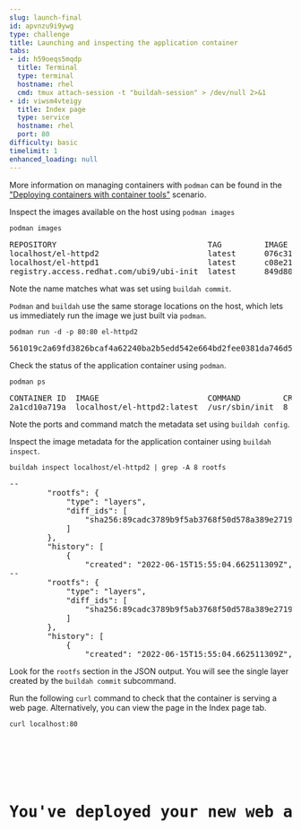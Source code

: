 ```yaml
---
slug: launch-final
id: apvnzu9i9ywg
type: challenge
title: Launching and inspecting the application container
tabs:
- id: h59oeqs5mqdp
  title: Terminal
  type: terminal
  hostname: rhel
  cmd: tmux attach-session -t "buildah-session" > /dev/null 2>&1
- id: viwsm4vteigy
  title: Index page
  type: service
  hostname: rhel
  port: 80
difficulty: basic
timelimit: 1
enhanced_loading: null
---
```

More information on managing containers with `podman` can be found in the ["Deploying containers with container tools"](https://lab.redhat.com/podman-deploy) scenario.

Inspect the images available on the host using `podman images`

```bash,run
podman images
```

<pre class="file">
REPOSITORY                                TAG         IMAGE ID      CREATED         SIZE
localhost/el-httpd2                       latest      076c3116b4c1  40 seconds ago  299 MB
localhost/el-httpd1                       latest      c08e21fe69a5  16 minutes ago  299 MB
registry.access.redhat.com/ubi9/ubi-init  latest      849d803e50eb  32 hours ago    247 MB
</pre>

Note the name matches what was set using `buildah commit`.

`Podman` and `buildah` use the same storage locations on the host, which lets us immediately run the image we just built via `podman`.

```bash,run
podman run -d -p 80:80 el-httpd2
```

<pre class="file">
561019c2a69fd3826bcaf4a62240ba2b5edd542e664bd2fee0381da746d58d95
</pre>

Check the status of the application container using `podman`.

```bash,run
podman ps
```

<pre class="file">
CONTAINER ID  IMAGE                       COMMAND         CREATED        STATUS            PORTS               NAMES
2a1cd10a719a  localhost/el-httpd2:latest  /usr/sbin/init  8 seconds ago  Up 8 seconds ago  0.0.0.0:80->80/tcp  youthful_hertz
</pre>

Note the ports and command match the metadata set using `buildah config`.

Inspect the image metadata for the application container using `buildah inspect`.

```bash,run
buildah inspect localhost/el-httpd2 | grep -A 8 rootfs
```

<pre class="file">
--
        "rootfs": {
            "type": "layers",
            "diff_ids": [
                "sha256:89cadc3789b9f5ab3768f50d578a389e2719cf9981b585e70ca409b8b143defc"
            ]
        },
        "history": [
            {
                "created": "2022-06-15T15:55:04.662511309Z",
--
        "rootfs": {
            "type": "layers",
            "diff_ids": [
                "sha256:89cadc3789b9f5ab3768f50d578a389e2719cf9981b585e70ca409b8b143defc"
            ]
        },
        "history": [
            {
                "created": "2022-06-15T15:55:04.662511309Z",
</pre>

Look for the `rootfs` section in the JSON output. You will see the single layer created by the `buildah commit` subcommand.

Run the following `curl` command to check that the container is serving a web page. Alternatively, you can view the page in the Index page tab.

```bash,run
curl localhost:80
```

<pre class="file">
<!DOCTYPE html>
<head>
  <title>Welcome to a container!</title>
</head>
<body>
<h1>You've deployed your new web application into a container from scratch!</h1>
</body>
</pre>